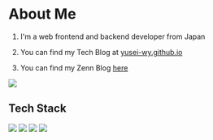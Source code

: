 # About Me

1. I'm a web frontend and backend developer from Japan

1. You can find my Tech Blog at [yusei-wy.github.io](https://yusei-wy.github.io/)

1. You can find my Zenn Blog [here](https://zenn.dev/yusei_wy)

![](https://github-readme-stats.vercel.app/api/top-langs?username=yusei-wy&show_icons=true&locale=en&layout=compact&theme=dark)


## Tech Stack


![](https://skillicons.dev/icons?i=rust,go,dart,typescript,scss,py,java,c,swift,kotlin)
![](https://skillicons.dev/icons?i=react,vue,flutter)
![](https://skillicons.dev/icons?i=mysql,postgres,vite,vitest,bun,webpack,rollupjs,vscode,neovim)
![](https://skillicons.dev/icons?i=gcp,aws)
